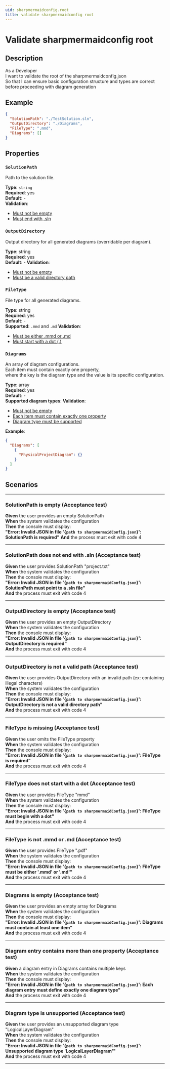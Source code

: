 ```yaml
---
uid: sharpmermaidconfig.root
title: validate sharpmermaidconfig root
---
```


# Validate sharpmermaidconfig root

## Description

As a Developer  
I want to validate the root of the sharpmermaidconfig.json  
So that I can ensure basic configuration structure and types are correct before proceeding with diagram generation

## Example

```json
{
  "SolutionPath": "./TestSolution.sln",
  "OutputDirectory": "./Diagrams",
  "FileType": ".mmd",
  "Diagrams": []
}
```

## Properties

### `SolutionPath`

Path to the solution file.

**Type**: `string`  
**Required**: yes  
**Default**: -  
**Validation**:

- [Must not be empty](#solutionpath-is-empty-acceptance-test)
- [Must end with .sln](#solutionpath-does-not-end-with-sln-acceptance-test)

### `OutputDirectory`

Output directory for all generated diagrams (overridable per diagram).

**Type**: string  
**Required**: yes  
**Default**: -
**Validation**:

- [Must not be empty](#outputdirectory-is-empty-acceptance-test)
- [Must be a valid directory path](#outputdirectory-is-not-a-valid-path-acceptance-test)

### `FileType`

File type for all generated diagrams.

**Type**: string  
**Required**: yes  
**Default**: -  
**Supported**: `.mmd` and `.md`
**Validation**:

- [Must be either .mmd or .md](#filetype-is-not-mmd-or-md-acceptance-test)
- [Must start with a dot (.)](#filetype-does-not-start-with-a-dot-acceptance-test)

### `Diagrams`

An array of diagram configurations.  
Each item must contain exactly one property,  
where the key is the diagram type and the value is its specific configuration.

**Type**: array  
**Required**: yes  
**Default**: -  
**Supported diagram types**:
**Validation**:

- [Must not be empty](#diagrams-is-empty-acceptance-test)
- [Each item must contain exactly one property](#diagram-entry-contains-more-than-one-property-acceptance-test)
- [Diagram type must be supported](#diagram-type-is-unsupported-acceptance-test)

**Example**:

```json
{
  "Diagrams": [
    {
      "PhysicalProjectDiagram": {}
    }
  ] 
}
```

## Scenarios

---

### SolutionPath is empty (Acceptance test)

**Given** the user provides an empty SolutionPath  
**When** the system validates the configuration  
**Then** the console must display:  
**"Error: Invalid JSON in file '{`path to sharpmermaidConfig.json`}': SolutionPath is required"**
**And** the process must exit with code 4

---

### SolutionPath does not end with .sln (Acceptance test)

**Given** the user provides SolutionPath "project.txt"  
**When** the system validates the configuration  
**Then** the console must display:  
**"Error: Invalid JSON in file '{`path to sharpmermaidConfig.json`}': SolutionPath must point to a .sln file"**  
**And** the process must exit with code 4

---

### OutputDirectory is empty (Acceptance test)

**Given** the user provides an empty OutputDirectory  
**When** the system validates the configuration  
**Then** the console must display:  
**"Error: Invalid JSON in file '{`path to sharpmermaidConfig.json`}': OutputDirectory is required"**  
**And** the process must exit with code 4

---

### OutputDirectory is not a valid path (Acceptance test)

**Given** the user provides OutputDirectory with an invalid path (ex: containing illegal characters)  
**When** the system validates the configuration  
**Then** the console must display:  
**"Error: Invalid JSON in file '{`path to sharpmermaidConfig.json`}': OutputDirectory is not a valid directory path"**  
**And** the process must exit with code 4

---

### FileType is missing (Acceptance test)

**Given** the user omits the FileType property  
**When** the system validates the configuration  
**Then** the console must display:  
**"Error: Invalid JSON in file '{`path to sharpmermaidConfig.json`}': FileType is required"**  
**And** the process must exit with code 4

---

### FileType does not start with a dot (Acceptance test)

**Given** the user provides FileType "mmd"  
**When** the system validates the configuration  
**Then** the console must display:  
**"Error: Invalid JSON in file '{`path to sharpmermaidConfig.json`}': FileType must begin with a dot"**  
**And** the process must exit with code 4

---

### FileType is not .mmd or .md (Acceptance test)

**Given** the user provides FileType ".pdf"  
**When** the system validates the configuration  
**Then** the console must display:  
**"Error: Invalid JSON in file '{`path to sharpmermaidConfig.json`}': FileType must be either '.mmd' or '.md'"**  
**And** the process must exit with code 4

---

### Diagrams is empty (Acceptance test)

**Given** the user provides an empty array for Diagrams  
**When** the system validates the configuration  
**Then** the console must display:  
**"Error: Invalid JSON in file '{`path to sharpmermaidConfig.json`}': Diagrams must contain at least one item"**  
**And** the process must exit with code 4

---

### Diagram entry contains more than one property (Acceptance test)

**Given** a diagram entry in Diagrams contains multiple keys  
**When** the system validates the configuration  
**Then** the console must display:  
**"Error: Invalid JSON in file '{`path to sharpmermaidConfig.json`}': Each diagram entry must define exactly one diagram type"**  
**And** the process must exit with code 4

---

### Diagram type is unsupported (Acceptance test)

**Given** the user provides an unsupported diagram type "LogicalLayerDiagram"  
**When** the system validates the configuration  
**Then** the console must display:  
**"Error: Invalid JSON in file '{`path to sharpmermaidConfig.json`}': Unsupported diagram type 'LogicalLayerDiagram'"**  
**And** the process must exit with code 4

---
